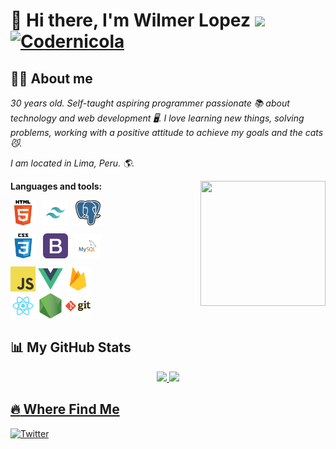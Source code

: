 # :wave: Hi there, I'm Wilmer Lopez <img src="https://media.giphy.com/media/mGcNjsfWAjY5AEZNw6/giphy.gif" width="50"> [![Codernicola](https://img.shields.io/github/followers/DevOld112?style=social)]([(https://github.com/DevOld112)])

## :technologist: About me



_30 years old. Self-taught aspiring programmer passionate 📚 about technology and web development 🖥️. I love learning new things, solving problems, working with a positive attitude to achieve my goals and the cats :smirk_cat:._

_I am located in Lima, Peru. 🌎._

 <a href="#"><img align="right" src="https://github.com/blackcater/blackcater/raw/main/images/banner.gif" width="200 " height="200" /></a>




**Languages and tools:**  

<div style="display: flex;">
  <div style="margin-bottom: 10px;">
  <code><img height="40" src="https://raw.githubusercontent.com/github/explore/80688e429a7d4ef2fca1e82350fe8e3517d3494d/topics/html/html.png"></code>
  &nbsp;
  <code><img height="40" src="https://raw.githubusercontent.com/github/explore/80688e429a7d4ef2fca1e82350fe8e3517d3494d/topics/tailwind/tailwind.png"></code>
  &nbsp;
  <code><img height="40" src="https://raw.githubusercontent.com/github/explore/80688e429a7d4ef2fca1e82350fe8e3517d3494d/topics/postgresql/postgresql.png"></code>
  &nbsp;
  </div>
</div>



<div style="display: flex;">
  <div style="margin-bottom: 10px;">
  <code><img height="40" src="https://raw.githubusercontent.com/github/explore/80688e429a7d4ef2fca1e82350fe8e3517d3494d/topics/css/css.png"></code>
  &nbsp;
  <code><img height="40" src="https://raw.githubusercontent.com/github/explore/80688e429a7d4ef2fca1e82350fe8e3517d3494d/topics/bootstrap/bootstrap.png"></code>
  &nbsp;
  <code><img height="40" src="https://raw.githubusercontent.com/github/explore/80688e429a7d4ef2fca1e82350fe8e3517d3494d/topics/mysql/mysql.png"></code>
  &nbsp;
  </div>
</div>



<div style="display: flex;">
  <code><img height="40" src="https://raw.githubusercontent.com/github/explore/80688e429a7d4ef2fca1e82350fe8e3517d3494d/topics/javascript/javascript.png"></code>
  &nbsp;
  <code><img height="40" src="https://raw.githubusercontent.com/github/explore/80688e429a7d4ef2fca1e82350fe8e3517d3494d/topics/vue/vue.png"></code>
  &nbsp;
  <code><img height="40" src="https://raw.githubusercontent.com/github/explore/80688e429a7d4ef2fca1e82350fe8e3517d3494d/topics/firebase/firebase.png"></code>
  &nbsp;
</div>





<div style="display: flex;">
  <code><img height="40" src="https://raw.githubusercontent.com/github/explore/80688e429a7d4ef2fca1e82350fe8e3517d3494d/topics/react/react.png"></code>
  &nbsp;
  <code><img height="40" src="https://raw.githubusercontent.com/github/explore/80688e429a7d4ef2fca1e82350fe8e3517d3494d/topics/nodejs/nodejs.png"></code>
  &nbsp;
  <code><img height="40" src="https://raw.githubusercontent.com/github/explore/80688e429a7d4ef2fca1e82350fe8e3517d3494d/topics/git/git.png"></code>
  &nbsp;
</div>




## :bar_chart: My GitHub Stats

<div align ="center">
  <a href="https://github.com/DevOld112">
    <img height="150em" src="https://github-readme-stats.vercel.app/api?username=DevOld112&count_private=true&include_all_commits=true&show_icons=true&theme=dark&hide_border=false&show_owner=true%22"/>
    <img height="150em" src="https://github-readme-stats.vercel.app/api/top-langs/?username=DevOld112&theme=dark&hide_border=false&&layout=compact"/>
 </div>
  




## :fire: Where Find Me

![Twitter](https://img.shields.io/twitter/follow/EdwardEmpatico?color=%230000ff&label=Twitter&logo=twitter)


